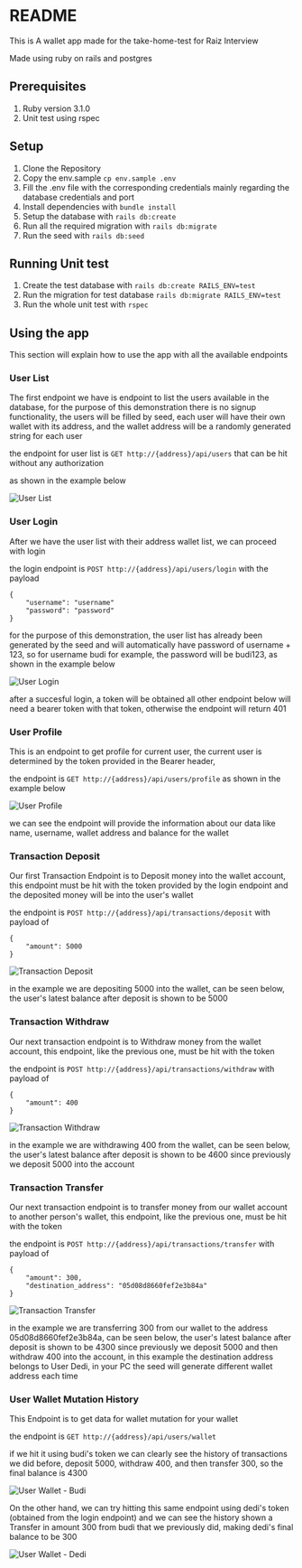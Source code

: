 # README
This is A wallet app made for the take-home-test for Raiz Interview

Made using ruby on rails and postgres

## Prerequisites
1. Ruby version 3.1.0
2. Unit test using rspec

## Setup
1. Clone the Repository
2. Copy the env.sample `cp env.sample .env`
3. Fill the .env file with the corresponding credentials mainly regarding the database credentials and port
4. Install dependencies with `bundle install`
5. Setup the database with `rails db:create`
6. Run all the required migration with `rails db:migrate`
7. Run the seed with `rails db:seed`

## Running Unit test
1. Create the test database with `rails db:create RAILS_ENV=test`
2. Run the migration for test database `rails db:migrate RAILS_ENV=test`
3. Run the whole unit test with `rspec`

## Using the app
This section will explain how to use the app with all the available endpoints

### User List
The first endpoint we have is endpoint to list the users available in the database, for the purpose of this demonstration there is no signup functionality, the users will be filled by seed, each user will have their own wallet with its address, and the wallet address will be a randomly generated string for each user

the endpoint for user list is `GET http://{address}/api/users` that can be hit without any authorization

as shown in the example below

![User List](img/user-list.png)

### User Login
After we have the user list with their address wallet list, we can proceed with login

the login endpoint is `POST http://{address}/api/users/login`
with the payload 
```
{
    "username": "username"
    "password": "password"
}
```

for the purpose of this demonstration, the user list has already been generated by the seed and will automatically have password of username + 123, so for username budi for example, the password will be budi123, as shown in the example below

![User Login](img/login-budi.png)

after a succesful login, a token will be obtained
all other endpoint below will need a bearer token with that token, otherwise the endpoint will return 401

### User Profile
This is an endpoint to get profile for current user, the current user is determined by the token provided in the Bearer header, 

the endpoint is `GET http://{address}/api/users/profile`
as shown in the example below

![User Profile](img/profile-budi.png)

we can see the endpoint will provide the information about our data like name, username, wallet address and balance for the wallet


### Transaction Deposit
Our first Transaction Endpoint is to Deposit money into the wallet account, this endpoint must be hit with the token provided by the login endpoint and the deposited money will be into the user's wallet

the endpoint is `POST http://{address}/api/transactions/deposit`
with payload of 
```
{
    "amount": 5000
}
```

![Transaction Deposit](img/deposit-budi.png)

in the example we are depositing 5000 into the wallet, can be seen below, the user's latest balance after deposit is shown to be 5000

### Transaction Withdraw
Our next transaction endpoint is to Withdraw money from the wallet account, this endpoint, like the previous one, must be hit with the token

the endpoint is `POST http://{address}/api/transactions/withdraw`
with payload of 
```
{
    "amount": 400
}
```

![Transaction Withdraw](img/withdraw-budi.png)

in the example we are withdrawing 400 from the wallet, can be seen below, the user's latest balance after deposit is shown to be 4600 since previously we deposit 5000 into the account

### Transaction Transfer
Our next transaction endpoint is to transfer money from our wallet account to another person's wallet, this endpoint, like the previous one, must be hit with the token

the endpoint is `POST http://{address}/api/transactions/transfer`
with payload of 
```
{
    "amount": 300,
    "destination_address": "05d08d8660fef2e3b84a"
}
```

![Transaction Transfer](img/transfer-budi.png)

in the example we are transferring 300 from our wallet to the address 05d08d8660fef2e3b84a, can be seen below, the user's latest balance after deposit is shown to be 4300 since previously we deposit 5000 and then withdraw 400 into the account, in this example the destination address belongs to User Dedi, in your PC the seed will generate different wallet address each time

### User Wallet Mutation History
This Endpoint is to get data for wallet mutation for your wallet

the endpoint is `GET http://{address}/api/users/wallet`

if we hit it using budi's token we can clearly see the history of transactions we did before, deposit 5000, withdraw 400, and then transfer 300, so the final balance is 4300

![User Wallet - Budi](img/wallet-budi.png)

On the other hand, we can try hitting this same endpoint using dedi's token (obtained from the login endpoint)
and we can see the history shown a Transfer in amount 300 from budi that we previously did, making dedi's final balance to be 300

![User Wallet - Dedi](img/wallet-dedi.png)